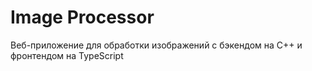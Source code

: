 # Image Processor

Веб-приложение для обработки изображений с бэкендом на C++ и фронтендом на TypeScript
